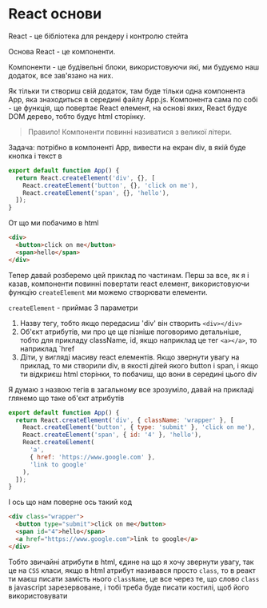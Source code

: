 # React основи

React - це бібліотека для рендеру і контролю стейта

Основа React - це компоненти.

Компоненти - це будівельні блоки, використовуючи які, ми будуємо наш додаток, все зав'язано на них. 

Як тільки ти створиш свій додаток, там буде тільки одна компонента App, яка знаходиться в середині файлу App.js. Компонента сама по собі - це функція, що повертає React елемент, на основі яких, React будує DOM дерево, тобто будує html сторінку.

> Правило! Компоненти повинні називатися з великої літери.

Задача: потрібно в компоненті App, вивести на екран div, в якій буде кнопка і текст в <span />

```jsx
export default function App() {
  return React.createElement('div', {}, [
    React.createElement('button', {}, 'click on me'),
    React.createElement('span', {}, 'hello'),
  ]);
}
```
От що ми побачимо в html
```html
<div>
  <button>click on me</button>
  <span>hello</span>
</div>
```
Тепер давай розберемо цей приклад по частинам. Перш за все, як я і казав, компоненти повинні повертати react елемент, використовуючи функцію `createElement` ми можемо створювати елементи.

`createElement` - приймає 3 параметри
1. Назву тегу, тобто якщо передасиш 'div' він створить `<div></div>`
2. Об'єкт атрибутів, ми про це ще пізніше поговоримо детальніше, тобто для прикладу className, id, якщо наприклад це тег `<a></a>`, то наприклад `href
3. Діти, у вигляді масиву react елементів. Якщо звернути увагу на приклад, то ми створили div, в якості дітей якого button і span, і якщо ти відкриєш html сторінки, то побачиш, що вони в середині цього div

Я думаю з назвою тегів в загальному все зрозуміло, давай на прикладі глянемо що таке об'єкт атрибутів

```jsx
export default function App() {
  return React.createElement('div', { className: 'wrapper' }, [
    React.createElement('button', { type: 'submit' }, 'click on me'),
    React.createElement('span', { id: '4' }, 'hello'),
    React.createElement(
      'a',
      { href: 'https://www.google.com' },
      'link to google'
    ),
  ]);
}
```

І ось що нам поверне ось такий код
```html
<div class="wrapper">
  <button type="submit">click on me</button>
  <span id="4">hello</span>
  <a href="https://www.google.com">link to google</a>
</div>
```

Тобто звичайні атрибути в html, єдине на що я хочу звернути увагу, так це на `CSS` класи, якщо в html атрибут називався просто `class`, то в реакт ти маєш писати замість нього `className`, це все через те, що слово `class` в javascript зарезервоване, і тобі треба буде писати костилі, щоб його використовувати 
